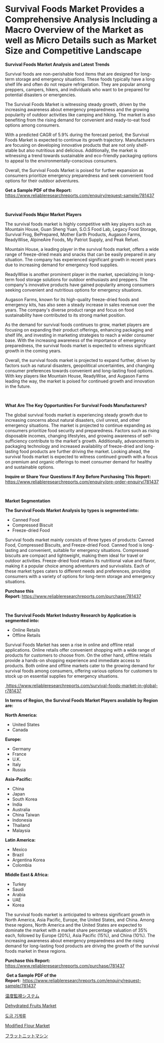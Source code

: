 <p><h1>Survival Foods Market Provides a Comprehensive Analysis Including a Macro Overview of the Market as well as Micro Details such as Market Size and Competitive Landscape</h1></p><p><strong>Survival Foods Market Analysis and Latest Trends</strong></p>
<p><p>Survival foods are non-perishable food items that are designed for long-term storage and emergency situations. These foods typically have a long shelf life and often do not require refrigeration. They are popular among preppers, campers, hikers, and individuals who want to be prepared for potential disasters or emergencies.</p><p>The Survival Foods Market is witnessing steady growth, driven by the increasing awareness about emergency preparedness and the growing popularity of outdoor activities like camping and hiking. The market is also benefiting from the rising demand for convenient and ready-to-eat food options among consumers.</p><p>With a predicted CAGR of 5.9% during the forecast period, the Survival Foods Market is expected to continue its growth trajectory. Manufacturers are focusing on developing innovative products that are not only shelf-stable but also nutritious and delicious. Additionally, the market is witnessing a trend towards sustainable and eco-friendly packaging options to appeal to the environmentally-conscious consumers.</p><p>Overall, the Survival Foods Market is poised for further expansion as consumers prioritize emergency preparedness and seek convenient food options for their outdoor adventures.</p></p>
<p><strong>Get a Sample PDF of the Report:&nbsp;</strong> <a href="https://www.reliableresearchreports.com/enquiry/request-sample/781437">https://www.reliableresearchreports.com/enquiry/request-sample/781437</a></p>
<p>&nbsp;</p>
<p><strong>Survival Foods Major Market Players</strong></p>
<p><p>The survival foods market is highly competitive with key players such as Mountain House, Guan Sheng Yuan, S.O.S Food Lab, Legacy Food Storage, Survival Frog, BePrepared, Mother Earth Products, Augason Farms, ReadyWise, AlpineAire Foods, My Patriot Supply, and Peak Refuel. </p><p>Mountain House, a leading player in the survival foods market, offers a wide range of freeze-dried meals and snacks that can be easily prepared in any situation. The company has experienced significant growth in recent years due to increasing demand for emergency food supplies. </p><p>ReadyWise is another prominent player in the market, specializing in long-term food storage solutions for outdoor enthusiasts and preppers. The company's innovative products have gained popularity among consumers seeking convenient and nutritious options for emergency situations.</p><p>Augason Farms, known for its high-quality freeze-dried foods and emergency kits, has also seen a steady increase in sales revenue over the years. The company's diverse product range and focus on food sustainability have contributed to its strong market position.</p><p>As the demand for survival foods continues to grow, market players are focusing on expanding their product offerings, enhancing packaging and shelf life, and investing in marketing strategies to reach a wider consumer base. With the increasing awareness of the importance of emergency preparedness, the survival foods market is expected to witness significant growth in the coming years.</p><p>Overall, the survival foods market is projected to expand further, driven by factors such as natural disasters, geopolitical uncertainties, and changing consumer preferences towards convenient and long-lasting food options. With key players like Mountain House, ReadyWise, and Augason Farms leading the way, the market is poised for continued growth and innovation in the future.</p></p>
<p>&nbsp;</p>
<p><strong>What Are The Key Opportunities For Survival Foods Manufacturers?</strong></p>
<p><p>The global survival foods market is experiencing steady growth due to increasing concerns about natural disasters, civil unrest, and other emergency situations. The market is projected to continue expanding as consumers prioritize food security and preparedness. Factors such as rising disposable incomes, changing lifestyles, and growing awareness of self-sufficiency contribute to the market's growth. Additionally, advancements in packaging technology and increased availability of freeze-dried and long-lasting food products are further driving the market. Looking ahead, the survival foods market is expected to witness continued growth with a focus on premium and organic offerings to meet consumer demand for healthy and sustainable options.</p></p>
<p><strong>Inquire or Share Your Questions If Any Before Purchasing This Report:</strong> <a href="https://www.reliableresearchreports.com/enquiry/pre-order-enquiry/781437">https://www.reliableresearchreports.com/enquiry/pre-order-enquiry/781437</a></p>
<p>&nbsp;</p>
<p><strong>Market Segmentation</strong></p>
<p><strong>The Survival Foods Market Analysis by types is segmented into:</strong></p>
<p><ul><li>Canned Food</li><li>Compressed Biscuit</li><li>Freeze-dried Food</li></ul></p>
<p><p>Survival foods market mainly consists of three types of products: Canned Food, Compressed Biscuits, and Freeze-dried Food. Canned food is long-lasting and convenient, suitable for emergency situations. Compressed biscuits are compact and lightweight, making them ideal for travel or outdoor activities. Freeze-dried food retains its nutritional value and flavor, making it a popular choice among adventurers and survivalists. Each of these market types caters to different needs and preferences, providing consumers with a variety of options for long-term storage and emergency situations.</p></p>
<p><strong>Purchase this Report:&nbsp;</strong><a href="https://www.reliableresearchreports.com/purchase/781437">https://www.reliableresearchreports.com/purchase/781437</a></p>
<p>&nbsp;</p>
<p><strong>The Survival Foods Market Industry Research by Application is segmented into:</strong></p>
<p><ul><li>Online Retails</li><li>Offline Retails</li></ul></p>
<p><p>Survival Foods Market has seen a rise in online and offline retail applications. Online retails offer convenient shopping with a wide range of products for customers to choose from. On the other hand, offline retails provide a hands-on shopping experience and immediate access to products. Both online and offline markets cater to the growing demand for survival foods among consumers, offering various options for customers to stock up on essential supplies for emergency situations.</p></p>
<p><a href="https://www.reliableresearchreports.com/survival-foods-market-in-global-r781437">&nbsp;https://www.reliableresearchreports.com/survival-foods-market-in-global-r781437</a></p>
<p><strong>In terms of Region, the Survival Foods Market Players available by Region are:</strong></p>
<p>
    <p> <strong> North America: </strong>
        <ul>
            <li>United States</li>
            <li>Canada</li>
        </ul>
        </p> 
    <p> <strong> Europe: </strong>
        <ul>
            <li>Germany</li>
            <li>France</li>
            <li>U.K.</li>
            <li>Italy</li>
            <li>Russia</li>
        </ul>
        </p> 
    <p> <strong> Asia-Pacific: </strong>
        <ul>
            <li>China</li>
            <li>Japan</li>
            <li>South Korea</li>
            <li>India</li>
            <li>Australia</li>
            <li>China Taiwan</li>
            <li>Indonesia</li>
            <li>Thailand</li>
            <li>Malaysia</li>
        </ul>
        </p> 
    <p> <strong> Latin America: </strong>
        <ul>
            <li>Mexico</li>
            <li>Brazil</li>
            <li>Argentina Korea</li>
            <li>Colombia</li>
        </ul>
        </p> 
    <p> <strong> Middle East & Africa: </strong>
        <ul>
            <li>Turkey</li>
            <li>Saudi</li>
            <li>Arabia</li>
            <li>UAE</li>
            <li>Korea</li>
        </ul>
    </p>
    </p>
<p><p>The survival foods market is anticipated to witness significant growth in North America, Asia Pacific, Europe, the United States, and China. Among these regions, North America and the United States are expected to dominate the market with a market share percentage valuation of 35% each, followed by Europe (20%), Asia Pacific (15%), and China (10%). The increasing awareness about emergency preparedness and the rising demand for long-lasting food products are driving the growth of the survival foods market in these regions.</p></p>
<p><strong>Purchase this Report: </strong><a href="https://www.reliableresearchreports.com/purchase/781437">https://www.reliableresearchreports.com/purchase/781437</a></p>
<p>&nbsp;<strong>Get a Sample PDF of the Report:&nbsp;&nbsp;</strong><a href="https://www.reliableresearchreports.com/enquiry/request-sample/781437">https://www.reliableresearchreports.com/enquiry/request-sample/781437</a></p>
<p><strong></strong></p>
<p><p><a href="https://github.com/bevdtkn4419963/Market-Research-Report-List-1/blob/main/979613118153.md">温度監視システム</a></p><p><a href="https://github.com/wwwkeltoum/Market-Research-Report-List-2/blob/main/dehydrated-fruits-market.md">Dehydrated Fruits Market</a></p><p><a href="https://github.com/vss5505pa7z1p/Market-Research-Report-List-1/blob/main/814333116287.md">도금 기계류</a></p><p><a href="https://github.com/gamblestampleyjenny50m5sl6/Market-Research-Report-List-2/blob/main/modified-flour-market.md">Modified Flour Market</a></p><p><a href="https://github.com/MosesSpinka1914/Market-Research-Report-List-1/blob/main/657275018154.md">フラットニットマシン</a></p></p>
